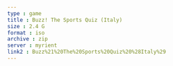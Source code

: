 ```yaml
---
type : game
title : Buzz! The Sports Quiz (Italy)
size : 2.4 G
format : iso
archive : zip
server : myrient
link2 : Buzz%21%20The%20Sports%20Quiz%20%28Italy%29
---
```

